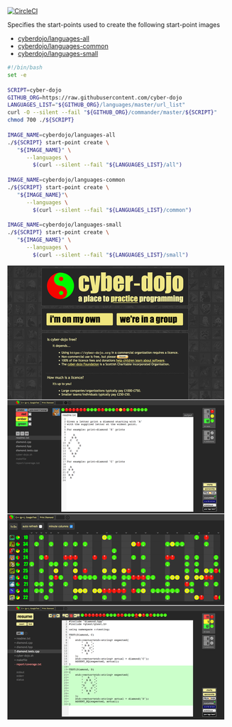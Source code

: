 
[![CircleCI](https://circleci.com/gh/cyber-dojo/languages.svg?style=svg)](https://circleci.com/gh/cyber-dojo/languages)

Specifies the start-points used to create the following start-point images
* [cyberdojo/languages-all](https://hub.docker.com/r/cyberdojo/languages-all)
* [cyberdojo/languages-common](https://hub.docker.com/r/cyberdojo/languages-common)
* [cyberdojo/languages-small](https://hub.docker.com/r/cyberdojo/languages-small)

```bash
#!/bin/bash
set -e

SCRIPT=cyber-dojo
GITHUB_ORG=https://raw.githubusercontent.com/cyber-dojo
LANGUAGES_LIST="${GITHUB_ORG}/languages/master/url_list"
curl -O --silent --fail "${GITHUB_ORG}/commander/master/${SCRIPT}"
chmod 700 ./${SCRIPT}

IMAGE_NAME=cyberdojo/languages-all
./${SCRIPT} start-point create \
   "${IMAGE_NAME}" \
      --languages \
        $(curl --silent --fail "${LANGUAGES_LIST}/all")

IMAGE_NAME=cyberdojo/languages-common
./${SCRIPT} start-point create \
   "${IMAGE_NAME}"\
      --languages \
        $(curl --silent --fail "${LANGUAGES_LIST}/common")

IMAGE_NAME=cyberdojo/languages-small
./${SCRIPT} start-point create \
   "${IMAGE_NAME}" \
      --languages \
        $(curl --silent --fail "${LANGUAGES_LIST}/small")
```

![cyber-dojo.org home page](https://github.com/cyber-dojo/cyber-dojo/blob/master/shared/home_page_snapshot.png)

